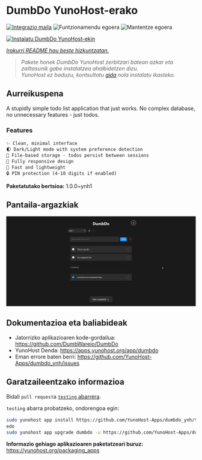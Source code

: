 <!--
Ohart ongi: README hau automatikoki sortu da <https://github.com/YunoHost/apps/tree/master/tools/readme_generator>ri esker
EZ editatu eskuz.
-->

# DumbDo YunoHost-erako

[![Integrazio maila](https://apps.yunohost.org/badge/integration/dumbdo)](https://ci-apps.yunohost.org/ci/apps/dumbdo/)
![Funtzionamendu egoera](https://apps.yunohost.org/badge/state/dumbdo)
![Mantentze egoera](https://apps.yunohost.org/badge/maintained/dumbdo)

[![Instalatu DumbDo YunoHost-ekin](https://install-app.yunohost.org/install-with-yunohost.svg)](https://install-app.yunohost.org/?app=dumbdo)

*[Irakurri README hau beste hizkuntzatan.](./ALL_README.md)*

> *Pakete honek DumbDo YunoHost zerbitzari batean azkar eta zailtasunik gabe instalatzea ahalbidetzen dizu.*  
> *YunoHost ez baduzu, kontsultatu [gida](https://yunohost.org/install) nola instalatu ikasteko.*

## Aurreikuspena

A stupidly simple todo list application that just works. No complex database, no unnecessary features - just todos.

### Features

    ✨ Clean, minimal interface
    🌓 Dark/Light mode with system preference detection
    💾 File-based storage - todos persist between sessions
    📱 Fully responsive design
    🚀 Fast and lightweight
    🔒 PIN protection (4-10 digits if enabled)




**Paketatutako bertsioa:** 1.0.0~ynh1

## Pantaila-argazkiak

![DumbDo(r)en pantaila-argazkia](./doc/screenshots/screeshot.png)

## Dokumentazioa eta baliabideak

- Jatorrizko aplikazioaren kode-gordailua: <https://github.com/DumbWareio/DumbDo>
- YunoHost Denda: <https://apps.yunohost.org/app/dumbdo>
- Eman errore baten berri: <https://github.com/YunoHost-Apps/dumbdo_ynh/issues>

## Garatzaileentzako informazioa

Bidali `pull request`a [`testing` abarrera](https://github.com/YunoHost-Apps/dumbdo_ynh/tree/testing).

`testing` abarra probatzeko, ondorengoa egin:

```bash
sudo yunohost app install https://github.com/YunoHost-Apps/dumbdo_ynh/tree/testing --debug
edo
sudo yunohost app upgrade dumbdo -u https://github.com/YunoHost-Apps/dumbdo_ynh/tree/testing --debug
```

**Informazio gehiago aplikazioaren paketatzeari buruz:** <https://yunohost.org/packaging_apps>
